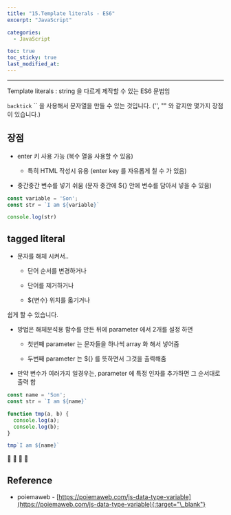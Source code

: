 ```yaml
---
title: "15.Template literals - ES6"
excerpt: "JavaScript"

categories:
  - JavaScript

toc: true
toc_sticky: true
last_modified_at:
---
```


---

Template literals :  string 을 다르게 제작할 수 있는 ES6 문법임

`backtick` `` 을 사용해서 문자열을 만들 수 있는 것입니다. ('', "" 와 같지만 몇가지 장점이 있습니다.)

## 장점

- enter 키 사용 가능 (복수 열을 사용할 수 있음)

    - 특히 HTML 작성시 유용 (enter key 를 자유롭게 칠 수 가 있음)


- 중간중간 변수를 넣기 쉬움 (문자 중간에 ${} 안에 변수를 담아서 넣을 수 있음)

```js
const variable = 'Son';
const str = `I am ${variable}`

console.log(str)
```

## tagged literal

- 문자를 해체 시켜서..

    - 단어 순서를 변경하거나

    - 단어를 제거하거나

    - ${변수} 위치를 옯기거나

쉽게 할 수 있습니다.


- 방법은 해체분석용 함수를 만든 뒤에 parameter 에서 2개를 설정 하면 

    - 첫번째 parameter 는 문자들을 하나씩 array 화 해서 넣어줌

    - 두번째 parameter 는 ${} 를 뜻하면서 그것을 출력해줌


- 만약 변수가 여러가지 일경우는, parameter 에 특정 인자를 추가하면 그 순서대로 출력 함

```js
const name = 'Son';
const str = `I am ${name}`

function tmp(a, b) {
  console.log(a);
  console.log(b);
}

tmp`I am ${name}`
```




🔶 🔷  📌 🔑

## Reference 

 - poiemaweb - [https://poiemaweb.com/js-data-type-variable](https://poiemaweb.com/js-data-type-variable){:target="\_blank"}  
